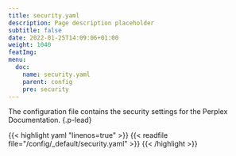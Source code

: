 ```yaml
---
title: security.yaml
description: Page description placeholder
subtitle: false
date: 2022-01-25T14:09:06+01:00 
weight: 1040
featImg:
menu:
  doc:
    name: security.yaml
    parent: config
    pre: security
---
```


The configuration file contains the security settings for the Perplex Documentation.
{.p-lead} <!--more-->

{{< highlight yaml "linenos=true" >}}
{{< readfile file="/config/_default/security.yaml" >}}
{{< /highlight >}}
